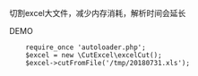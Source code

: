 切割excel大文件，减少内存消耗，解析时间会延长

DEMO

        require_once 'autoloader.php';
        $excel = new \CutExcel\excelCut();
        $excel->cutFromFile('/tmp/20180731.xls');